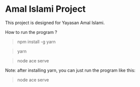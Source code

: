 # Amal Islami Project
This project is designed for Yayasan Amal Islami. 

How to run the program ?

> npm install -g yarn

> yarn

> node ace serve

Note: after installing yarn, you can just run the program like this:
> node ace serve
